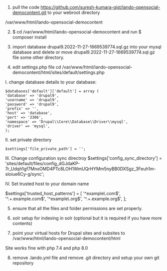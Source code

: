 1. pull the code https://github.com/suresh-kumara-gist/lando-opensocial-democontent.git to your webroot directory 

/var/www/html/lando-opensocial-democontent 

2. $ cd /var/www/html/lando-opensocial-democontent and run $ composer install

3. import database drupal9.2022-11-27-1669539774.sql.gz into your mysql database and delete or move drupal9.2022-11-27-1669539774.sql.gz  file some other directory.

4. edit settings.php file cd /var/www/html/lando-opensocial-democontent/html/sites/default/settings.php

 I. change database details to your database:

    $databases['default']['default'] = array (
    'database' => 'drupal9',
    'username' => 'drupal9',
    'password' => 'drupal9',
    'prefix' => '',
    'host' => 'database',
    'port' => '3306',
    'namespace' => 'Drupal\\Core\\Database\\Driver\\mysql',
    'driver' => 'mysql',
    );

II. set private directory 

    $settings['file_private_path'] = '';

III. Change configuration sync directroy 
$settings['config_sync_directory'] = 'sites/default/files/config_dGJdaKP-7r_Udqh1gf7MnxOMD4PTc8LOH1WmUQrHYMm5nyBB0DXSgz_3Feuh1m-sloiue6Cy-g/sync';


IV. Set trusted host to your domain name

$settings['trusted_host_patterns'] = [
  '^example\.com$',
  '^.+\.example\.com$',
  '^example\.org$',
  '^.+\.example\.org$',
];


5. ensure that all the files and folder permissions are set properly.


6. solr setup for indexing in solr (optional but it is required if you have more contents)

7. point your  virtual hosts for Drupal sites and subsites to 
/var/www/html/lando-opensocial-democontent/html

Site works fine with php 7.4 and php 8.0

8. remove .lando.yml file and remove .git directory  and setup your own git repository
